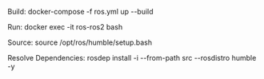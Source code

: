Build: docker-compose -f ros.yml up --build

Run: docker exec -it ros-ros2 bash

Source: source /opt/ros/humble/setup.bash

Resolve Dependencies: rosdep install -i --from-path src --rosdistro humble -y
